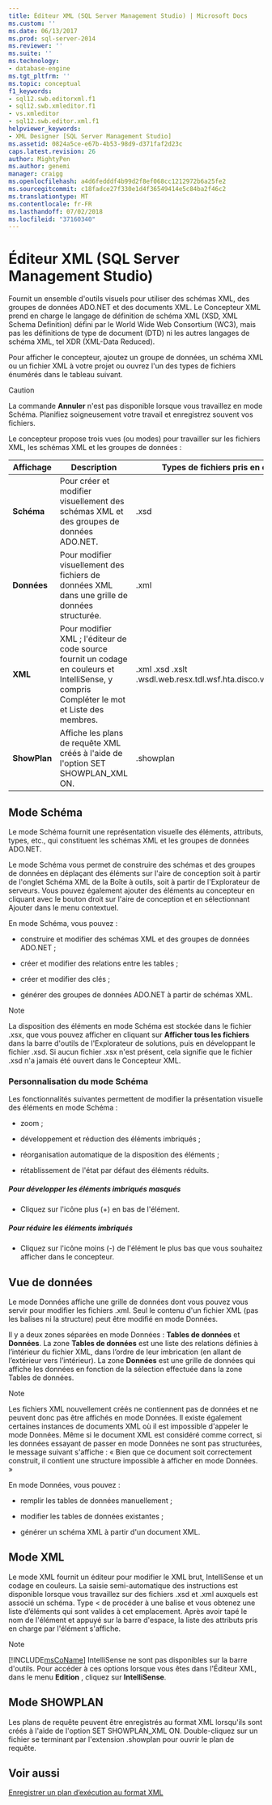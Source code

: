 ```yaml
---
title: Éditeur XML (SQL Server Management Studio) | Microsoft Docs
ms.custom: ''
ms.date: 06/13/2017
ms.prod: sql-server-2014
ms.reviewer: ''
ms.suite: ''
ms.technology:
- database-engine
ms.tgt_pltfrm: ''
ms.topic: conceptual
f1_keywords:
- sql12.swb.editorxml.f1
- sql12.swb.xmleditor.f1
- vs.xmleditor
- sql12.swb.editor.xml.f1
helpviewer_keywords:
- XML Designer [SQL Server Management Studio]
ms.assetid: 0824a5ce-e67b-4b53-98d9-d371faf2d23c
caps.latest.revision: 26
author: MightyPen
ms.author: genemi
manager: craigg
ms.openlocfilehash: a4d6fedddf4b99d2f8ef068cc1212972b6a25fe2
ms.sourcegitcommit: c18fadce27f330e1d4f36549414e5c84ba2f46c2
ms.translationtype: MT
ms.contentlocale: fr-FR
ms.lasthandoff: 07/02/2018
ms.locfileid: "37160340"
---
```

# <a name="xml-editor-sql-server-management-studio"></a>Éditeur XML (SQL Server Management Studio)
  Fournit un ensemble d'outils visuels pour utiliser des schémas XML, des groupes de données ADO.NET et des documents XML. Le Concepteur XML prend en charge le langage de définition de schéma XML (XSD, XML Schema Definition) défini par le World Wide Web Consortium (WC3), mais pas les définitions de type de document (DTD) ni les autres langages de schéma XML, tel XDR (XML-Data Reduced).  
  
 Pour afficher le concepteur, ajoutez un groupe de données, un schéma XML ou un fichier XML à votre projet ou ouvrez l'un des types de fichiers énumérés dans le tableau suivant.  
  
> [!CAUTION]  
>  La commande **Annuler** n'est pas disponible lorsque vous travaillez en mode Schéma. Planifiez soigneusement votre travail et enregistrez souvent vos fichiers.  
  
 Le concepteur propose trois vues (ou modes) pour travailler sur les fichiers XML, les schémas XML et les groupes de données :  
  
|Affichage|Description|Types de fichiers pris en charge|  
|----------|-----------------|--------------------------|  
|**Schéma**|Pour créer et modifier visuellement des schémas XML et des groupes de données ADO.NET.|.xsd|  
|**Données**|Pour modifier visuellement des fichiers de données XML dans une grille de données structurée.|.xml|  
|**XML**|Pour modifier XML ; l'éditeur de code source fournit un codage en couleurs et IntelliSense, y compris Compléter le mot et Liste des membres.|.xml .xsd .xslt .wsdl.web.resx.tdl.wsf.hta.disco.vsdisco.config|  
|**ShowPlan**|Affiche les plans de requête XML créés à l'aide de l'option SET SHOWPLAN_XML ON.|.showplan|  
  
## <a name="schema-view"></a>Mode Schéma  
 Le mode Schéma fournit une représentation visuelle des éléments, attributs, types, etc., qui constituent les schémas XML et les groupes de données ADO.NET.  
  
 Le mode Schéma vous permet de construire des schémas et des groupes de données en déplaçant des éléments sur l'aire de conception soit à partir de l'onglet Schéma XML de la Boîte à outils, soit à partir de l'Explorateur de serveurs. Vous pouvez également ajouter des éléments au concepteur en cliquant avec le bouton droit sur l'aire de conception et en sélectionnant Ajouter dans le menu contextuel.  
  
 En mode Schéma, vous pouvez :  
  
-   construire et modifier des schémas XML et des groupes de données ADO.NET ;  
  
-   créer et modifier des relations entre les tables ;  
  
-   créer et modifier des clés ;  
  
-   générer des groupes de données ADO.NET à partir de schémas XML.  
  
> [!NOTE]  
>  La disposition des éléments en mode Schéma est stockée dans le fichier .xsx, que vous pouvez afficher en cliquant sur **Afficher tous les fichiers** dans la barre d'outils de l'Explorateur de solutions, puis en développant le fichier .xsd. Si aucun fichier .xsx n'est présent, cela signifie que le fichier .xsd n'a jamais été ouvert dans le Concepteur XML.  
  
### <a name="customizing-schema-view"></a>Personnalisation du mode Schéma  
 Les fonctionnalités suivantes permettent de modifier la présentation visuelle des éléments en mode Schéma :  
  
-   zoom ;  
  
-   développement et réduction des éléments imbriqués ;  
  
-   réorganisation automatique de la disposition des éléments ;  
  
-   rétablissement de l'état par défaut des éléments réduits.  
  
##### <a name="to-expand-hidden-nested-elements"></a>Pour développer les éléments imbriqués masqués  
  
-   Cliquez sur l'icône plus (+) en bas de l'élément.  
  
##### <a name="to-collapse-nested-elements"></a>Pour réduire les éléments imbriqués  
  
-   Cliquez sur l'icône moins (-) de l'élément le plus bas que vous souhaitez afficher dans le concepteur.  
  
## <a name="data-view"></a>Vue de données  
 Le mode Données affiche une grille de données dont vous pouvez vous servir pour modifier les fichiers .xml. Seul le contenu d'un fichier XML (pas les balises ni la structure) peut être modifié en mode Données.  
  
 Il y a deux zones séparées en mode Données : **Tables de données** et **Données**. La zone **Tables de données** est une liste des relations définies à l’intérieur du fichier XML, dans l’ordre de leur imbrication (en allant de l’extérieur vers l’intérieur). La zone **Données** est une grille de données qui affiche les données en fonction de la sélection effectuée dans la zone Tables de données.  
  
> [!NOTE]  
>  Les fichiers XML nouvellement créés ne contiennent pas de données et ne peuvent donc pas être affichés en mode Données. Il existe également certaines instances de documents XML où il est impossible d'appeler le mode Données. Même si le document XML est considéré comme correct, si les données essayant de passer en mode Données ne sont pas structurées, le message suivant s'affiche : « Bien que ce document soit correctement construit, il contient une structure impossible à afficher en mode Données. »  
  
 En mode Données, vous pouvez :  
  
-   remplir les tables de données manuellement ;  
  
-   modifier les tables de données existantes ;  
  
-   générer un schéma XML à partir d'un document XML.  
  
## <a name="xml-view"></a>Mode XML  
 Le mode XML fournit un éditeur pour modifier le XML brut, IntelliSense et un codage en couleurs. La saisie semi-automatique des instructions est disponible lorsque vous travaillez sur des fichiers .xsd et .xml auxquels est associé un schéma. Type \< de procéder à une balise et vous obtenez une liste d’éléments qui sont valides à cet emplacement. Après avoir tapé le nom de l'élément et appuyé sur la barre d'espace, la liste des attributs pris en charge par l'élément s'affiche.  
  
> [!NOTE]  
>  [!INCLUDE[msCoName](../../includes/msconame-md.md)] IntelliSense ne sont pas disponibles sur la barre d'outils. Pour accéder à ces options lorsque vous êtes dans l'Éditeur XML, dans le menu **Edition** , cliquez sur **IntelliSense**.  
  
## <a name="showplan-view"></a>Mode SHOWPLAN  
 Les plans de requête peuvent être enregistrés au format XML lorsqu'ils sont créés à l'aide de l'option SET SHOWPLAN_XML ON. Double-cliquez sur un fichier se terminant par l'extension .showplan pour ouvrir le plan de requête.  
  
## <a name="see-also"></a>Voir aussi  
 [Enregistrer un plan d’exécution au format XML](../performance/save-an-execution-plan-in-xml-format.md)  
  
  
